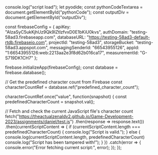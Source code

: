 console.log("script load");
  let pyodide;
  const pythonCodeTextarea = document.getElementById("pythonCode");
  const outputDiv = document.getElementById("outputDiv");

  const firebaseConfig = {
  apiKey: "AIzaSyC5ukKjhUz9Qk9IZtlzfvxD0E1bKiU0kvs",
  authDomain: "testing-58ad3.firebaseapp.com",
  databaseURL: "https://testing-58ad3-default-rtdb.firebaseio.com",
  projectId: "testing-58ad3",
  storageBucket: "testing-58ad3.appspot.com",
  messagingSenderId: "66543955126",
  appId: "1:66543955126:web:2213aa2e3f8d62b016ca17",
  measurementId: "G-S719DK1CH7"
};

firebase.initializeApp(firebaseConfig);
const database = firebase.database();

// Get the predefined character count from Firebase
const characterCountRef = database.ref("predefined_character_count");

characterCountRef.once("value", function(snapshot) {
  const predefinedCharacterCount = snapshot.val();

  // Fetch and check the current JavaScript file's character count
  fetch("https://theactualzenaldv2.github.io/Game-Development-2023/assignments/daniel/test.js")
    .then(response => response.text())
    .then(currentScriptContent => {
      if (currentScriptContent.length === predefinedCharacterCount) {
        console.log("Script is valid.");
      } else {
        console.log(currentScriptContent.length, predefinedCharacterCount)
        console.log("Script has been tampered with!");
      }
    })
    .catch(error => {
      console.error("Error fetching current script:", error);
    });
});
